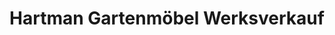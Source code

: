 ---
title: "Hartman Gartenmöbel Werksverkauf"
url: /unna/hartman-gartenmoebel-werksverkauf/
shop: Gartenmöbel
---